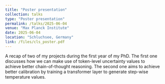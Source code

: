 ```yaml
---
title: "Poster presentation"
collection: talks
type: "Poster presentation"
permalink: /talks/2025-06-04
venue: "Max Planck Institute"
date: 2025-06-04
location: "Schluchsee, Germany"
link: /files/cls_poster.pdf
---
```


A recap of two of my projects during the first year of my PhD. The first one discusses how we can make use of token-level uncertainty values to achieve better chain-of-thought reasoning. The second one aims to achieve better calibration by training a transformer layer to generate step-wise temperature values.